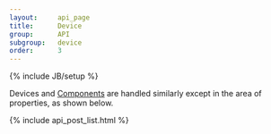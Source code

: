```yaml
---
layout:     api_page
title:      Device
group:      API
subgroup:   device
order:      3
---
```

{% include JB/setup %}

Devices and [Components](/api/component.html) are handled similarly except in the area of properties, as shown below.  

{% include api_post_list.html %}